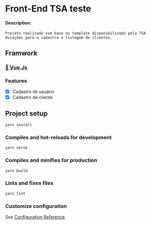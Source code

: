 # Front-End TSA teste

#### Description:
````
Projeto realizado com base no template disponibilizado pela TSA Aviações para o cadastro e listagem de clientes.
````

## Framwork
<h3>
    <a href="https://vuejs.org/">🔗 Vue.Js</a>
</h3>


### Features

- [x] Cadastro de usuário
- [x] Cadastro de cliente

## Project setup
```
yarn install
```

### Compiles and hot-reloads for development
```
yarn serve
```

### Compiles and minifies for production
```
yarn build
```

### Lints and fixes files
```
yarn lint
```

### Customize configuration
See [Configuration Reference](https://cli.vuejs.org/config/).

